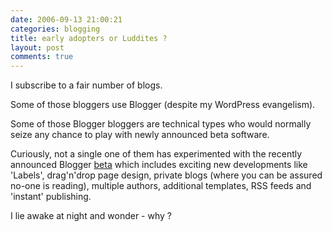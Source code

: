 ```yaml
---
date: 2006-09-13 21:00:21
categories: blogging
title: early adopters or Luddites ?
layout: post
comments: true
---
```

I subscribe to a fair number of blogs.

Some of those bloggers use Blogger (despite my WordPress evangelism).

Some of those Blogger bloggers are technical types who would normally
seize any chance to play with newly announced beta software.

Curiously, not a single one of them has experimented with the recently
announced Blogger
[beta](http://buzz.blogger.com/2006/08/blogger-in-beta.html) which
includes exciting new developments like 'Labels', drag'n'drop page
design, private blogs (where you can be assured no-one is reading),
multiple authors, additional templates, RSS feeds and 'instant'
publishing.

I lie awake at night and wonder - why ?
